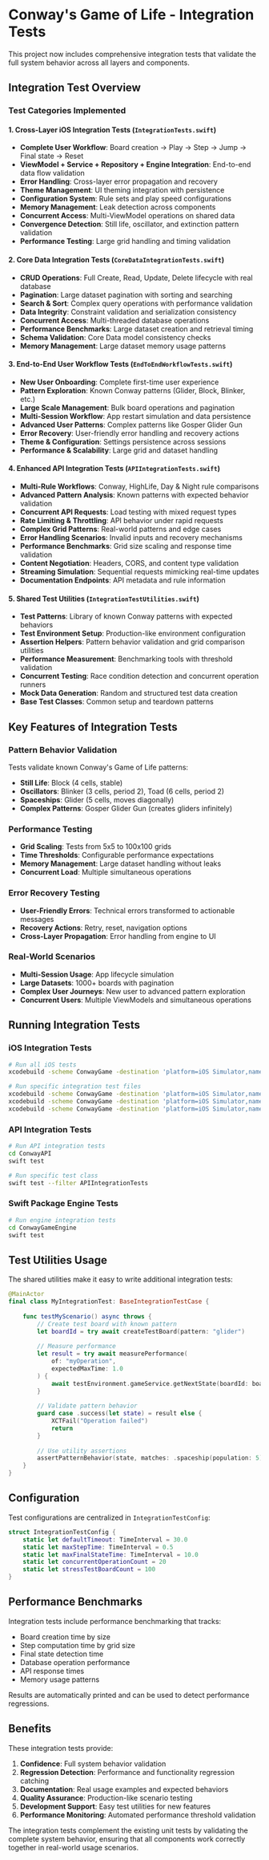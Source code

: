 # Conway's Game of Life - Integration Tests

This project now includes comprehensive integration tests that validate the full system behavior across all layers and components.

## Integration Test Overview

### Test Categories Implemented

#### 1. **Cross-Layer iOS Integration Tests** (`IntegrationTests.swift`)
- **Complete User Workflow**: Board creation → Play → Step → Jump → Final state → Reset
- **ViewModel + Service + Repository + Engine Integration**: End-to-end data flow validation
- **Error Handling**: Cross-layer error propagation and recovery
- **Theme Management**: UI theming integration with persistence
- **Configuration System**: Rule sets and play speed configurations
- **Memory Management**: Leak detection across components
- **Concurrent Access**: Multi-ViewModel operations on shared data
- **Convergence Detection**: Still life, oscillator, and extinction pattern validation
- **Performance Testing**: Large grid handling and timing validation

#### 2. **Core Data Integration Tests** (`CoreDataIntegrationTests.swift`)
- **CRUD Operations**: Full Create, Read, Update, Delete lifecycle with real database
- **Pagination**: Large dataset pagination with sorting and searching
- **Search & Sort**: Complex query operations with performance validation
- **Data Integrity**: Constraint validation and serialization consistency
- **Concurrent Access**: Multi-threaded database operations
- **Performance Benchmarks**: Large dataset creation and retrieval timing
- **Schema Validation**: Core Data model consistency checks
- **Memory Management**: Large dataset memory usage patterns

#### 3. **End-to-End User Workflow Tests** (`EndToEndWorkflowTests.swift`)
- **New User Onboarding**: Complete first-time user experience
- **Pattern Exploration**: Known Conway patterns (Glider, Block, Blinker, etc.)
- **Large Scale Management**: Bulk board operations and pagination
- **Multi-Session Workflow**: App restart simulation and data persistence
- **Advanced User Patterns**: Complex patterns like Gosper Glider Gun
- **Error Recovery**: User-friendly error handling and recovery actions
- **Theme & Configuration**: Settings persistence across sessions
- **Performance & Scalability**: Large grid and dataset handling

#### 4. **Enhanced API Integration Tests** (`APIIntegrationTests.swift`)
- **Multi-Rule Workflows**: Conway, HighLife, Day & Night rule comparisons
- **Advanced Pattern Analysis**: Known patterns with expected behavior validation
- **Concurrent API Requests**: Load testing with mixed request types
- **Rate Limiting & Throttling**: API behavior under rapid requests
- **Complex Grid Patterns**: Real-world patterns and edge cases
- **Error Handling Scenarios**: Invalid inputs and recovery mechanisms
- **Performance Benchmarks**: Grid size scaling and response time validation
- **Content Negotiation**: Headers, CORS, and content type validation
- **Streaming Simulation**: Sequential requests mimicking real-time updates
- **Documentation Endpoints**: API metadata and rule information

#### 5. **Shared Test Utilities** (`IntegrationTestUtilities.swift`)
- **Test Patterns**: Library of known Conway patterns with expected behaviors
- **Test Environment Setup**: Production-like environment configuration
- **Assertion Helpers**: Pattern behavior validation and grid comparison utilities
- **Performance Measurement**: Benchmarking tools with threshold validation
- **Concurrent Testing**: Race condition detection and concurrent operation runners
- **Mock Data Generation**: Random and structured test data creation
- **Base Test Classes**: Common setup and teardown patterns

## Key Features of Integration Tests

### Pattern Behavior Validation
Tests validate known Conway's Game of Life patterns:
- **Still Life**: Block (4 cells, stable)
- **Oscillators**: Blinker (3 cells, period 2), Toad (6 cells, period 2)
- **Spaceships**: Glider (5 cells, moves diagonally)
- **Complex Patterns**: Gosper Glider Gun (creates gliders infinitely)

### Performance Testing
- **Grid Scaling**: Tests from 5x5 to 100x100 grids
- **Time Thresholds**: Configurable performance expectations
- **Memory Management**: Large dataset handling without leaks
- **Concurrent Load**: Multiple simultaneous operations

### Error Recovery Testing
- **User-Friendly Errors**: Technical errors transformed to actionable messages
- **Recovery Actions**: Retry, reset, navigation options
- **Cross-Layer Propagation**: Error handling from engine to UI

### Real-World Scenarios
- **Multi-Session Usage**: App lifecycle simulation
- **Large Datasets**: 1000+ boards with pagination
- **Complex User Journeys**: New user to advanced pattern exploration
- **Concurrent Users**: Multiple ViewModels and simultaneous operations

## Running Integration Tests

### iOS Integration Tests
```bash
# Run all iOS tests
xcodebuild -scheme ConwayGame -destination 'platform=iOS Simulator,name=iPhone 16 Pro' test

# Run specific integration test files
xcodebuild -scheme ConwayGame -destination 'platform=iOS Simulator,name=iPhone 16 Pro' test -only-testing:ConwayGameTests/IntegrationTests
xcodebuild -scheme ConwayGame -destination 'platform=iOS Simulator,name=iPhone 16 Pro' test -only-testing:ConwayGameTests/CoreDataIntegrationTests
xcodebuild -scheme ConwayGame -destination 'platform=iOS Simulator,name=iPhone 16 Pro' test -only-testing:ConwayGameTests/EndToEndWorkflowTests
```

### API Integration Tests
```bash
# Run API integration tests
cd ConwayAPI
swift test

# Run specific test class
swift test --filter APIIntegrationTests
```

### Swift Package Engine Tests
```bash
# Run engine integration tests
cd ConwayGameEngine
swift test
```

## Test Utilities Usage

The shared utilities make it easy to write additional integration tests:

```swift
@MainActor
final class MyIntegrationTest: BaseIntegrationTestCase {
    
    func testMyScenario() async throws {
        // Create test board with known pattern
        let boardId = try await createTestBoard(pattern: "glider")
        
        // Measure performance
        let result = try await measurePerformance(
            of: "myOperation",
            expectedMaxTime: 1.0
        ) {
            await testEnvironment.gameService.getNextState(boardId: boardId)
        }
        
        // Validate pattern behavior
        guard case .success(let state) = result else {
            XCTFail("Operation failed")
            return
        }
        
        // Use utility assertions
        assertPatternBehavior(state, matches: .spaceship(population: 5))
    }
}
```

## Configuration

Test configurations are centralized in `IntegrationTestConfig`:

```swift
struct IntegrationTestConfig {
    static let defaultTimeout: TimeInterval = 30.0
    static let maxStepTime: TimeInterval = 0.5
    static let maxFinalStateTime: TimeInterval = 10.0
    static let concurrentOperationCount = 20
    static let stressTestBoardCount = 100
}
```

## Performance Benchmarks

Integration tests include performance benchmarking that tracks:
- Board creation time by size
- Step computation time by grid size
- Final state detection time
- Database operation performance
- API response times
- Memory usage patterns

Results are automatically printed and can be used to detect performance regressions.

## Benefits

These integration tests provide:

1. **Confidence**: Full system behavior validation
2. **Regression Detection**: Performance and functionality regression catching
3. **Documentation**: Real usage examples and expected behaviors
4. **Quality Assurance**: Production-like scenario testing
5. **Development Support**: Easy test utilities for new features
6. **Performance Monitoring**: Automated performance threshold validation

The integration tests complement the existing unit tests by validating the complete system behavior, ensuring that all components work correctly together in real-world usage scenarios.